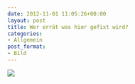 ```yaml
---
date: 2012-11-01 11:05:26+00:00
layout: post
title: Wer errät was hier gefixt wird?
categories:
- Allgemein
post_format:
- Bild
---
```






[![](http://farm9.staticflickr.com/8192/8144280681_707c7130db.jpg)](http://www.flickr.com/photos/49239218@N00/8144280681/)





